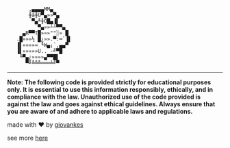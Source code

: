            ,▄▄▄▄MM▄
           ╫â╫Ü▀▄»»▀▄
            ▀▄╨╫Ö█▄▐▌
             `▀▄»»┴┴▀▀▄
         ▄R▀▀T█»»»""░» █
       .█»»»½ █¿»».▀:═`▐▌
       ▐▌»»»»≈ ╙W▄¡`,▄▄▀
       ▐▌»»»»»U.. -╝▀█
        ╙▀▄¿»»»»▄▀▀█▌
          ▀╝╩╩╩═══╧╝▀

---

**Note: The following code is provided strictly for educational purposes only. It is essential to use this information responsibly, ethically, and in compliance with the law. Unauthorized use of the code provided is against the law and goes against ethical guidelines. Always ensure that you are aware of and adhere to applicable laws and regulations.**

made with ❤ by [giovankes](https://github.com/giovankes)

see more [here](https://bunnysh.site)
